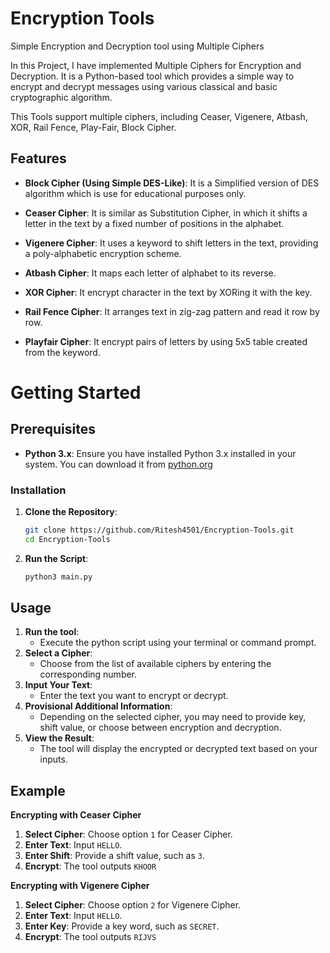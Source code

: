 # Encryption Tools
 Simple Encryption and Decryption tool using Multiple Ciphers 

In this Project, I have implemented Multiple Ciphers for Encryption and Decryption. 
It is a Python-based tool which provides a simple way to encrypt and decrypt messages using various classical and basic cryptographic algorithm.

This Tools support multiple ciphers, including Ceaser, Vigenere, Atbash, XOR, Rail Fence, Play-Fair, Block Cipher.

## Features
- **Block Cipher (Using Simple DES-Like)**: It is a Simplified version of DES algorithm which is use for educational purposes only.


- **Ceaser Cipher**: It is similar as Substitution Cipher, in which it shifts a letter in the text by a fixed number of positions in the alphabet.


- **Vigenere Cipher**: It uses a keyword to shift letters in the text, providing a poly-alphabetic encryption scheme.


- **Atbash Cipher**: It maps each letter of alphabet to its reverse.


- **XOR Cipher**: It encrypt character in the text by XORing it with the key.


- **Rail Fence Cipher**: It arranges text in zig-zag pattern and read it row by row.


- **Playfair Cipher**: It encrypt pairs of letters by using 5x5 table created from the keyword.

# Getting Started 
## Prerequisites

- **Python 3.x**: Ensure you have installed Python 3.x installed in your system. You can download it from [python.org]()

### Installation 

1. **Clone the Repository**:  
    ```bash
   git clone https://github.com/Ritesh4501/Encryption-Tools.git
   cd Encryption-Tools
   ```
2. **Run the Script**:
    ```bash
    python3 main.py
   ```
## Usage
1. **Run the tool**:
    - Execute the python script using your terminal or command prompt.
2. **Select a Cipher**:
    - Choose from the list of available ciphers by entering the corresponding number.
3. **Input Your Text**:
    - Enter the text you want to encrypt or decrypt.
4. **Provisional Additional Information**:
    - Depending on the selected cipher, you may need to provide key, shift value, or choose between encryption and decryption.
5. **View the Result**:
    - The tool will display the encrypted or decrypted text based on your inputs.

## Example
**Encrypting with Ceaser Cipher**
1. **Select Cipher**: Choose option `1` for Ceaser Cipher.
2. **Enter Text**: Input `HELLO`.
3. **Enter Shift**: Provide a shift value, such as `3`.
4. **Encrypt**: The tool outputs `KHOOR`

**Encrypting with Vigenere Cipher**
1. **Select Cipher**: Choose option `2` for Vigenere Cipher.
2. **Enter Text**: Input `HELLO`.
3. **Enter Key**: Provide a key word, such as `SECRET`.
4. **Encrypt**: The tool outputs `RIJVS`

